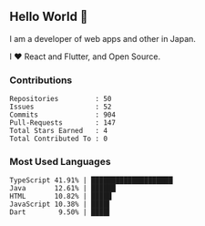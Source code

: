 ## Hello World 👋

I am a developer of web apps and other in Japan.

I ❤️ React and Flutter, and Open Source.

### Contributions

    Repositories         : 50
    Issues               : 52
    Commits              : 904
    Pull-Requests        : 147
    Total Stars Earned   : 4
    Total Contributed To : 0

### Most Used Languages

    TypeScript 41.91% | ████████████████████
    Java       12.61% | ██████
    HTML       10.82% | █████
    JavaScript 10.38% | ████▌
    Dart        9.50% | ████▌
